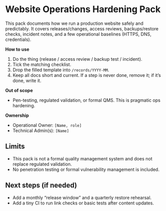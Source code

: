 # Website Operations Hardening Pack

This pack documents how we run a production website safely and predictably.
It covers releases/changes, access reviews, backups/restore checks, incident notes,
and a few operational baselines (HTTPS, DNS, credentials).

**How to use**
1. Do the thing (release / access review / backup test / incident).
2. Tick the matching checklist.
3. Drop the filled template into `/records/YYYY-MM`.
4. Keep all docs short and current. If a step is never done, remove it; if it’s done, write it.

**Out of scope**
- Pen-testing, regulated validation, or formal QMS. This is pragmatic ops hardening.

**Ownership**
- Operational Owner: `[Name, role]`
- Technical Admin(s): `[Name]`

## Limits
- This pack is not a formal quality management system and does not replace regulated validation.
- No penetration testing or formal vulnerability management is included.

## Next steps (if needed)
- Add a monthly “release window” and a quarterly restore rehearsal.
- Add a tiny CI to run link checks or basic tests after content updates.
